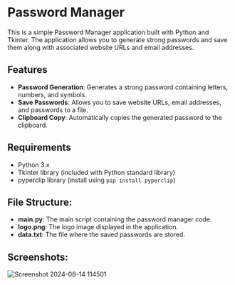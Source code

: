 # Password Manager

This is a simple Password Manager application built with Python and Tkinter. The application allows you to generate strong passwords and save them along with associated website URLs and email addresses.

## Features

- **Password Generation**: Generates a strong password containing letters, numbers, and symbols.
- **Save Passwords**: Allows you to save website URLs, email addresses, and passwords to a file.
- **Clipboard Copy**: Automatically copies the generated password to the clipboard.

## Requirements

- Python 3.x
- Tkinter library (included with Python standard library)
- pyperclip library (install using `pip install pyperclip`)

## File Structure:

- **main.py**: The main script containing the password manager code.
- **logo.png**: The logo image displayed in the application.
- **data.txt**: The file where the saved passwords are stored.


## Screenshots:

![Screenshot 2024-06-14 114501](https://github.com/Harsha0130/Password_Manager/assets/127675058/0b0f4279-0821-4aea-9847-f4fa3c87d77a)

